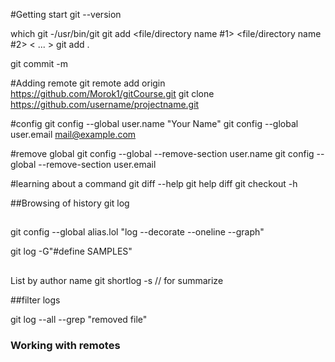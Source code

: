 #Getting start
git --version

which git  -/usr/bin/git
git add <file/directory name #1> <file/directory name #2> < ... >
git add .

git commit -m

#Adding remote
git remote add origin https://github.com/Morok1/gitCourse.git
git clone https://github.com/username/projectname.git

#config
git config --global user.name "Your Name"
git config --global user.email mail@example.com

#remove global
git config --global --remove-section user.name
git config --global --remove-section user.email

#learning about a command
git diff --help
git help diff
git checkout -h

##Browsing of history 
git log

##
git config --global alias.lol "log --decorate --oneline --graph"

 git log -G"#define SAMPLES"
 
 ##
List by author name
git shortlog -s // for summarize


##filter logs

git log --all --grep "removed file"



### Working with remotes


 





